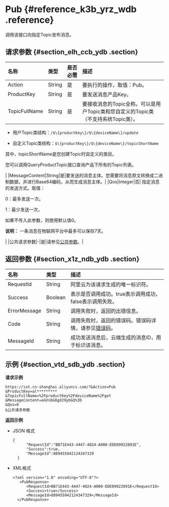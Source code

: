 # Pub {#reference_k3b_yrz_wdb .reference}

调用该接口向指定Topic发布消息。

## 请求参数 {#section_elh_ccb_ydb .section}

|名称|类型|是否必需|描述|
|:-|:-|:---|:-|
|Action|String|是|要执行的操作，取值：Pub。|
|ProductKey|String|是|要发送消息产品Key。|
|TopicFullName|String|是| 要接收消息的Topic全称。可以是用户Topic类和您自定义的Topic类（不支持系统Topic类）。

 -   用户Topic类结构：`/$\{productKey\}/$\{deviceName\}/update`

-   自定义Topic类结构：`$\{productKey\}/$\{deviceName\}/topicShortName`

其中，topicShortName是您创建Topic时自定义的类目。


 您可以调用QueryProductTopic接口查询产品下所有的Topic列表。

 |
|MessageContent|String|是|要发送的消息主体。您需要将消息原文转换成二进制数据，并进行Base64编码，从而生成消息主体。|
|Qos|Integer|否| 指定消息的发送方式。取值：

 0：最多发送一次。

 1：最少发送一次。

 如果不传入此参数，则使用默认值0。

 **说明：** 一条消息在物联网平台中最多可以保存7天。

 |
|公共请求参数|-|是|请参见[公共参数](intl.zh-CN/云端开发指南/云端API参考/公共参数.md#)。|

## 返回参数 {#section_x1z_ndb_ydb .section}

|名称|类型|描述|
|:-|:-|:-|
|RequestId|String|阿里云为该请求生成的唯一标识符。|
|Success|Boolean|表示是否调用成功。true表示调用成功，false表示调用失败。|
|ErrorMessage|String|调用失败时，返回的出错信息。|
|Code|String|调用失败时，返回的错误码。错误码详情，请参见[错误码](intl.zh-CN/云端开发指南/云端API参考/错误码.md#)。|
|MessageId|String|成功发送消息后，云端生成的消息ID，用于标识该消息。|

## 示例 {#section_vtd_sdb_ydb .section}

**请求示例**

```
https://iot.cn-shanghai.aliyuncs.com/?&Action=Pub
&ProductKey=al*********
&TopicFullName=%2FproductKey%2FdeviceName%2Fget
&MessageContent=aGVsbG8gd29ybGQ%3D
&Qos=0
&公共请求参数
```

**返回示例**

-   JSON 格式

    ```
    {
          "RequestId":"BB71E443-4447-4024-A000-EDE09922891E",
          "Success":true,
          "MessageId":889455942124347329
      }
    ```

-   XML格式

    ```
    <?xml version="1.0" encoding="UTF-8"?> 
       <PubResponse>
          <RequestId>BB71E443-4447-4024-A000-EDE09922891E</RequestId>
          <Success>true</Success>
          <MessageId>889455942124347329</MessageId>
      </PubResponse>
    ```


